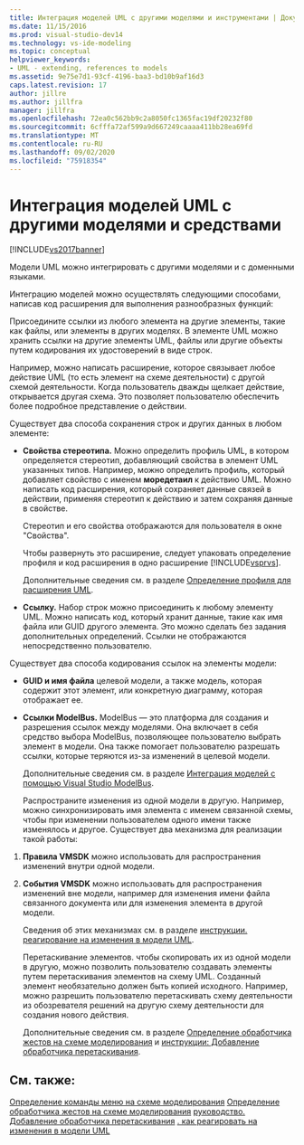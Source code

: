 ```yaml
---
title: Интеграция моделей UML с другими моделями и инструментами | Документация Майкрософт
ms.date: 11/15/2016
ms.prod: visual-studio-dev14
ms.technology: vs-ide-modeling
ms.topic: conceptual
helpviewer_keywords:
- UML - extending, references to models
ms.assetid: 9e75e7d1-93cf-4196-baa3-bd10b9af16d3
caps.latest.revision: 17
author: jillre
ms.author: jillfra
manager: jillfra
ms.openlocfilehash: 72ea0c562bb9c2a8050fc1365fac19df20232f80
ms.sourcegitcommit: 6cfffa72af599a9d667249caaaa411bb28ea69fd
ms.translationtype: MT
ms.contentlocale: ru-RU
ms.lasthandoff: 09/02/2020
ms.locfileid: "75918354"
---
```

# <a name="integrate-uml-models-with-other-models-and-tools"></a>Интеграция моделей UML с другими моделями и средствами
[!INCLUDE[vs2017banner](../includes/vs2017banner.md)]

Модели UML можно интегрировать с другими моделями и с доменными языками.

 Интеграцию моделей можно осуществлять следующими способами, написав код расширения для выполнения разнообразных функций:

 Присоедините ссылки из любого элемента на другие элементы, такие как файлы, или элементы в других моделях.
В элементе UML можно хранить ссылки на другие элементы UML, файлы или другие объекты путем кодирования их удостоверений в виде строк.

 Например, можно написать расширение, которое связывает любое действие UML (то есть элемент на схеме деятельности) с другой схемой деятельности. Когда пользователь дважды щелкает действие, открывается другая схема. Это позволяет пользователю обеспечить более подробное представление о действии.

 Существует два способа сохранения строк и других данных в любом элементе:

- **Свойства стереотипа.** Можно определить профиль UML, в котором определяется стереотип, добавляющий свойства в элемент UML указанных типов. Например, можно определить профиль, который добавляет свойство с именем **моредетаил** к действию UML. Можно написать код расширения, который сохраняет данные связей в действии, применяя стереотип к действию и затем сохраняя данные в свойстве.

   Стереотип и его свойства отображаются для пользователя в окне "Свойства".

   Чтобы развернуть это расширение, следует упаковать определение профиля и код расширения в одно расширение [!INCLUDE[vsprvs](../includes/vsprvs-md.md)].

   Дополнительные сведения см. в разделе [Определение профиля для расширения UML](../modeling/define-a-profile-to-extend-uml.md).

- **Ссылку.** Набор строк можно присоединить к любому элементу UML. Можно написать код, который хранит данные, такие как имя файла или GUID другого элемента. Это можно сделать без задания дополнительных определений. Ссылки не отображаются непосредственно пользователю.

Существует два способа кодирования ссылок на элементы модели:

- **GUID и имя файла** целевой модели, а также модель, которая содержит этот элемент, или конкретную диаграмму, которая отображает ее.

- **Ссылки ModelBus.** ModelBus — это платформа для создания и разрешения ссылок между моделями. Она включает в себя средство выбора ModelBus, позволяющее пользователю выбрать элемент в модели. Она также помогает пользователю разрешать ссылки, которые теряются из-за изменений в целевой модели.

   Дополнительные сведения см. в разделе [Интеграция моделей с помощью Visual Studio ModelBus](../modeling/integrating-models-by-using-visual-studio-modelbus.md).

  Распространите изменения из одной модели в другую.
  Например, можно синхронизировать имя элемента с именем связанной схемы, чтобы при изменении пользователем одного имени также изменялось и другое. Существует два механизма для реализации такой работы:

1. **Правила VMSDK** можно использовать для распространения изменений внутри одной модели.

2. **События VMSDK** можно использовать для распространения изменений вне модели, например для изменения имени файла связанного документа или для изменения элемента в другой модели.

   Сведения об этих механизмах см. в разделе [инструкции. реагирование на изменения в модели UML](../misc/how-to-respond-to-changes-in-a-uml-model.md).

   Перетаскивание элементов. чтобы скопировать их из одной модели в другую, можно позволить пользователю создавать элементы путем перетаскивания элементов на схему UML. Созданный элемент необязательно должен быть копией исходного. Например, можно разрешить пользователю перетаскивать схему деятельности из обозревателя решений на другую схему деятельности для создания нового действия.

   Дополнительные сведения см. в разделе [Определение обработчика жестов на схеме моделирования](../modeling/define-a-gesture-handler-on-a-modeling-diagram.md) и [инструкции: Добавление обработчика перетаскивания](../modeling/how-to-add-a-drag-and-drop-handler.md).

## <a name="see-also"></a>См. также:
 [Определение команды меню на схеме моделирования](../modeling/define-a-menu-command-on-a-modeling-diagram.md) [Определение обработчика жестов на схеме моделирования](../modeling/define-a-gesture-handler-on-a-modeling-diagram.md) [руководство. Добавление обработчика перетаскивания](../modeling/how-to-add-a-drag-and-drop-handler.md) [. как реагировать на изменения в модели UML](../misc/how-to-respond-to-changes-in-a-uml-model.md)
